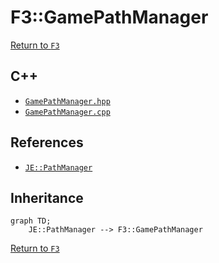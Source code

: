# F3::GamePathManager

[Return to `F3`](/docs/f3.md)

## C++

- [`GamePathManager.hpp`](/src/f3/GamePathManager.hpp)
- [`GamePathManager.cpp`](/src/f3/GamePathManager.cpp)

## References

- [`JE::PathManager`](https://github.com/OpenJE/openje/docs/je/PathManager.md)

## Inheritance

```mermaid
graph TD;
    JE::PathManager --> F3::GamePathManager
```

[Return to `F3`](/docs/f3.md)